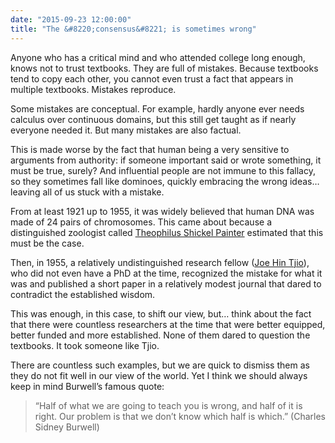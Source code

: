 ```yaml
---
date: "2015-09-23 12:00:00"
title: "The &#8220;consensus&#8221; is sometimes wrong"
---
```




Anyone who has a critical mind and who attended college long enough, knows not to trust textbooks. They are full of mistakes. Because textbooks tend to copy each other, you cannot even trust a fact that appears in multiple textbooks. Mistakes reproduce.

Some mistakes are conceptual. For example, hardly anyone ever needs calculus over continuous domains, but this still get taught as if nearly everyone needed it. But many mistakes are also factual.

This is made worse by the fact that human being a very sensitive to arguments from authority: if someone important said or wrote something, it must be true, surely? And influential people are not immune to this fallacy, so they sometimes fall like dominoes, quickly embracing the wrong ideas&hellip; leaving all of us stuck with a mistake.

From at least 1921 up to 1955, it was widely believed that human DNA was made of 24 pairs of chromosomes. This came about because a distinguished zoologist called [Theophilus Shickel Painter](https://en.wikipedia.org/wiki/Theophilus_Painter) estimated that this must be the case.

Then, in 1955, a relatively undistinguished research fellow ([Joe Hin Tjio](https://en.wikipedia.org/wiki/Joe_Hin_Tjio)), who did not even have a PhD at the time, recognized the mistake for what it was and published a short paper in a relatively modest journal that dared to contradict the established wisdom.

This was enough, in this case, to shift our view, but&hellip; think about the fact that there were countless researchers at the time that were better equipped, better funded and more established. None of them dared to question the textbooks. It took someone like Tjio.

There are countless such examples, but we are quick to dismiss them as they do not fit well in our view of the world. Yet I think we should always keep in mind Burwell&rsquo;s famous quote:

> &ldquo;Half of what we are going to teach you is wrong, and half of it is right. Our problem is that we don&rsquo;t know which half is which.&rdquo; (Charles Sidney Burwell)


